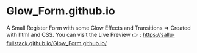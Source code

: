 # Glow_Form.github.io
A Small Register Form with some Glow Effects and Transitions => Created with html and CSS.
You can visit the Live Preview  👉 : https://sallu-fullstack.github.io/Glow_Form.github.io/
